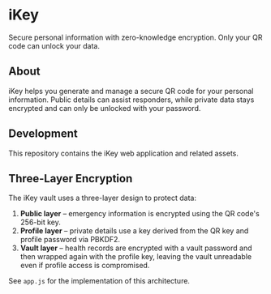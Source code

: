 # iKey

Secure personal information with zero-knowledge encryption. Only your QR code can unlock your data.

## About

iKey helps you generate and manage a secure QR code for your personal information. Public details can assist responders, while private data stays encrypted and can only be unlocked with your password.

## Development

This repository contains the iKey web application and related assets.

## Three-Layer Encryption

The iKey vault uses a three-layer design to protect data:

1. **Public layer** – emergency information is encrypted using the QR code's 256-bit key.
2. **Profile layer** – private details use a key derived from the QR key and profile password via PBKDF2.
3. **Vault layer** – health records are encrypted with a vault password and then wrapped again with the profile key, leaving the vault unreadable even if profile access is compromised.

See `app.js` for the implementation of this architecture.

